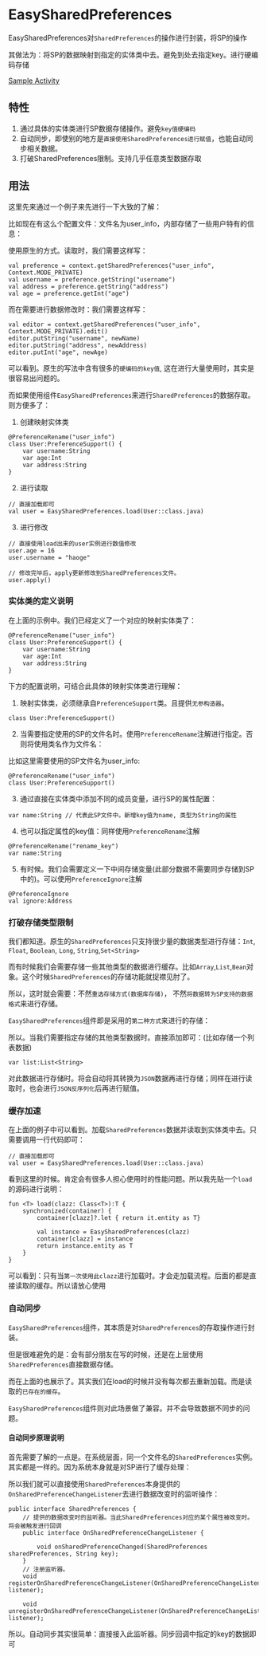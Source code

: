 # EasySharedPreferences

EasySharedPreferences对`SharedPreferences`的操作进行封装，将SP的操作

其做法为：将SP的数据映射到指定的实体类中去。避免到处去指定key。进行硬编码存储

[Sample Activity](../app/src/main/java/com/haoge/sample/easyandroid/activities/EasySharedPreferencesActivity.kt)

## 特性

1. 通过具体的实体类进行SP数据存储操作。避免`key值硬编码`
2. 自动同步，即使别的地方是`直接使用SharedPreferences进行赋值`，也能自动同步相关数据。
3. 打破SharedPreferences限制。支持几乎任意类型数据存取

## 用法

这里先来通过一个例子来先进行一下大致的了解：

比如现在有这么个配置文件：文件名为user_info，内部存储了一些用户特有的信息：

使用原生的方式。读取时，我们需要这样写：

```
val preference = context.getSharedPreferences("user_info", Context.MODE_PRIVATE)
val username = preference.getString("username")
val address = preference.getString("address")
val age = preference.getInt("age")
```

而在需要进行数据修改时：我们需要这样写：

```
val editor = context.getSharedPreferences("user_info", Context.MODE_PRIVATE).edit()
editor.putString("username", newName)
editor.putString("address", newAddress)
editor.putInt("age", newAge)
```

可以看到。原生的写法中含有很多的`硬编码的key值`, 这在进行大量使用时，其实是很容易出问题的。

而如果使用组件`EasySharedPreferences`来进行`SharedPreferences`的数据存取。则方便多了：

1. 创建映射实体类

```
@PreferenceRename("user_info")
class User:PreferenceSupport() {
    var username:String
    var age:Int
    var address:String
}
```

2. 进行读取

```
// 直接加载即可
val user = EasySharedPreferences.load(User::class.java)
```

3. 进行修改

```
// 直接使用load出来的user实例进行数值修改
user.age = 16
user.username = "haoge"

// 修改完毕后，apply更新修改到SharedPreferences文件。
user.apply()
```

### 实体类的定义说明

在上面的示例中。我们已经定义了一个对应的映射实体类了：

```
@PreferenceRename("user_info")
class User:PreferenceSupport() {
    var username:String
    var age:Int
    var address:String
}
```

下方的配置说明，可结合此具体的映射实体类进行理解：

1. 映射实体类，必须继承自`PreferenceSupport`类。且提供`无参构造器`。

```
class User:PreferenceSupport()
```

2. 当需要指定使用的SP的文件名时。使用`PreferenceRename`注解进行指定。否则将使用类名作为文件名：

比如这里需要使用的SP文件名为user_info:

```
@PreferenceRename("user_info")
class User:PreferenceSupport()
```

3. 通过直接在实体类中添加不同的成员变量，进行SP的属性配置：

```
var name:String // 代表此SP文件中。新增key值为name, 类型为String的属性
```

4. 也可以指定属性的key值：同样使用`PreferenceRename`注解

```
@PreferenceRename("rename_key")
var name:String
```

5. 有时候。我们会需要定义一下中间存储变量(此部分数据不需要同步存储到SP中的)。可以使用`PreferenceIgnore`注解

```
@PreferenceIgnore
val ignore:Address
```

### 打破存储类型限制

我们都知道。原生的`SharedPreferences`只支持很少量的数据类型进行存储：`Int`, `Float`, `Boolean`, `Long`, `String`,`Set<String>`

而有时候我们会需要存储一些其他类型的数据进行缓存。比如`Array`,`List`,`Bean`对象。这个时候`SharedPreferences`的存储功能就捉襟见肘了。

所以，这时就会需要：不然`重选存储方式(数据库存储)`， 不然`将数据转为SP支持的数据格式`来进行存储。

`EasySharedPreferences`组件即是采用的`第二种方式`来进行的存储：

所以。当我们需要指定存储的其他类型数据时。直接添加即可：(比如存储一个列表数据)

```
var list:List<String>
```

对此数据进行存储时。将会自动将其转换为`JSON`数据再进行存储；同样在进行读取时，也会进行`JSON反序列化`后再进行赋值。

### 缓存加速

在上面的例子中可以看到。加载`SharedPreferences`数据并读取到实体类中去。只需要调用一行代码即可：

```
// 直接加载即可
val user = EasySharedPreferences.load(User::class.java)
```

看到这里的时候。肯定会有很多人担心使用时的性能问题。所以我先贴一个`load`的源码进行说明：

```
fun <T> load(clazz: Class<T>):T {
    synchronized(container) {
        container[clazz]?.let { return it.entity as T}

        val instance = EasySharedPreferences(clazz)
        container[clazz] = instance
        return instance.entity as T
    }
}
```

可以看到：只有当`第一次使用此clazz`进行加载时。才会走加载流程。后面的都是直接读取的缓存。所以请放心使用

### 自动同步

`EasySharedPreferences`组件，其本质是对`SharedPreferences`的存取操作进行封装。

但是很难避免的是：会有部分朋友在写的时候，还是在上层使用`SharedPreferences`直接数据存储。

而在上面的也展示了。其实我们在load的时候并没有每次都去重新加载。而是读取的`已存在的缓存`。

`EasySharedPreferences`组件则对此场景做了兼容。并不会导致数据不同步的问题。

#### 自动同步原理说明

首先需要了解的一点是。在系统层面，同一个文件名的`SharedPreferences`实例。其实都是一样的。因为系统本身就是对SP进行了缓存处理：

所以我们就可以直接使用`SharedPreferences`本身提供的`OnSharedPreferenceChangeListener`去进行数据改变时的监听操作：

```
public interface SharedPreferences {
    // 提供的数据改变时的监听器。当此SharedPreferences对应的某个属性被改变时。将会被触发进行回调
    public interface OnSharedPreferenceChangeListener {

        void onSharedPreferenceChanged(SharedPreferences sharedPreferences, String key);
    }
    // 注册监听器。
    void registerOnSharedPreferenceChangeListener(OnSharedPreferenceChangeListener listener);

    void unregisterOnSharedPreferenceChangeListener(OnSharedPreferenceChangeListener listener);
```

所以。自动同步其实很简单：直接接入此监听器。同步回调中指定的key的数据即可

